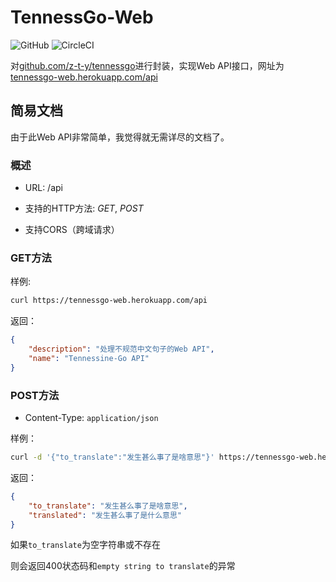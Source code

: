 # TennessGo-Web

![GitHub](https://img.shields.io/github/license/z-t-y/tennessgo-web)
![CircleCI](https://img.shields.io/circleci/build/gh/z-t-y/tennessgo-web/main?label=circleci&logo=circleci)

对[github.com/z-t-y/tennessgo](https://github.com/z-t-y/tennessgo)进行封装，实现Web API接口，网址为[tennessgo-web.herokuapp.com/api](https://tennessgo-web.herokuapp.com/api)

## 简易文档

由于此Web API非常简单，我觉得就无需详尽的文档了。

### 概述

- URL: /api

- 支持的HTTP方法: *GET*, *POST*

- 支持CORS（跨域请求）

### GET方法

样例:

```bash
curl https://tennessgo-web.herokuapp.com/api
```

返回：

```json
{
    "description": "处理不规范中文句子的Web API",
    "name": "Tennessine-Go API"
}
```

### POST方法

- Content-Type: `application/json`

样例：

```bash
curl -d '{"to_translate":"发生甚么事了是啥意思"}' https://tennessgo-web.herokuapp.com/api
```

返回：

```json
{
    "to_translate": "发生甚么事了是啥意思",
    "translated": "发生甚么事了是什么意思"
}
```

如果`to_translate`为空字符串或不存在

则会返回400状态码和`empty string to translate`的异常
